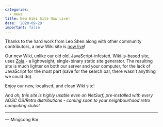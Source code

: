 ```yaml
---
categories:
  - news
title: New Wiki Site Now Live!
date: '2020-09-29'
important: false
---
```


Thanks to the hard work from Leo Shen along with other community contributors,
a new Wiki site is [now live](https://wiki.aosc.io/)!

Our new Wiki, unlike our old old, JavaScript-infested, Wiki.js-based site, uses
[Zola](https://www.getzola.org/) - a lightweight, single-binary static site
generator. The resulting site is much lighter on both our server and your
computer, for the lack of JavaScript for the most part (save for the search
bar, there wasn't anything we could do).

Enjoy our new, localised, and clean Wiki site!

*And oh, this site is highly usable even on NetSurf, pre-installed with every
AOSC OS/Retro distributions - coming soon to your neighbourhood retro computing
clubs!*

----

— Mingcong Bai
